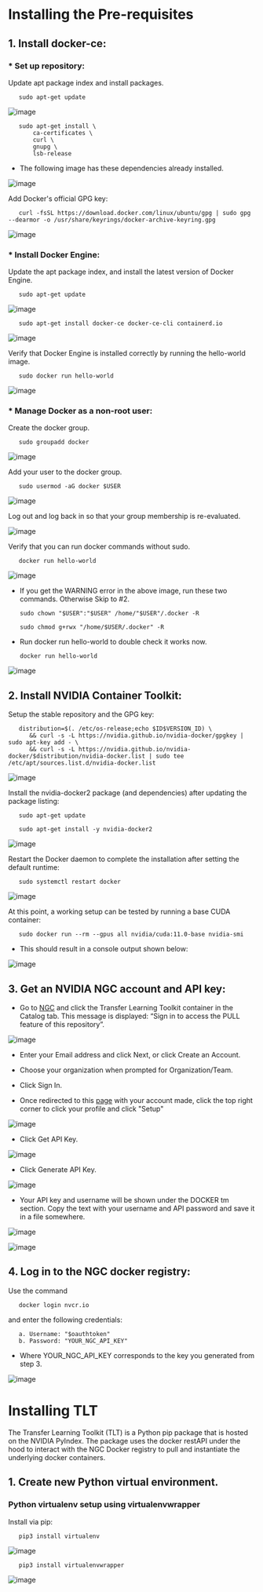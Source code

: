 # Installing the Pre-requisites
## 1. Install docker-ce:
### *  Set up repository:
Update apt package index and install packages.

       sudo apt-get update

![image](https://user-images.githubusercontent.com/589439/143660967-37eb6626-62c0-4afa-af3a-c43a3c172e85.png)

       sudo apt-get install \
           ca-certificates \
           curl \
           gnupg \
           lsb-release

- The following image has these dependencies already installed.

![image](https://user-images.githubusercontent.com/589439/143660985-4ae4366b-8d28-4514-b1df-bd7fe03e581d.png)

Add Docker's official GPG key:

       curl -fsSL https://download.docker.com/linux/ubuntu/gpg | sudo gpg --dearmor -o /usr/share/keyrings/docker-archive-keyring.gpg

![image](https://user-images.githubusercontent.com/589439/143661077-2d0ce142-be2f-4ab6-ad99-a685fa709182.png)

### *  Install Docker Engine:
Update the apt package index, and install the latest version of Docker Engine.

       sudo apt-get update

![image](https://user-images.githubusercontent.com/589439/143661094-a2b86161-c37f-42fd-9110-34523343f65a.png)

       sudo apt-get install docker-ce docker-ce-cli containerd.io

![image](https://user-images.githubusercontent.com/589439/143661447-8fa25b3b-1c79-470d-b962-88c21bd56f63.png)

Verify that Docker Engine is installed correctly by running the hello-world image.

       sudo docker run hello-world

![image](https://user-images.githubusercontent.com/589439/143661433-d67e18ac-c098-4665-b7ba-127e397b0df6.png)

### *  Manage Docker as a non-root user: 
Create the docker group.

       sudo groupadd docker

![image](https://user-images.githubusercontent.com/589439/143661491-c43c3f94-90d7-47d4-8bd4-dee974f67838.png)

Add your user to the docker group.

       sudo usermod -aG docker $USER

![image](https://user-images.githubusercontent.com/589439/143661478-cff5282c-e864-4821-a084-7f1f8360b4bc.png)

Log out and log back in so that your group membership is re-evaluated.

![image](https://user-images.githubusercontent.com/589439/143661541-098c52b5-0c54-46c9-9d14-fd0250f27a1e.png)

Verify that you can run docker commands without sudo.

       docker run hello-world

![image](https://user-images.githubusercontent.com/589439/143661708-6baceb75-a047-4f75-8b51-9496e6908d15.png)

 - If you get the WARNING error in the above image, run these two commands. Otherwise Skip to #2.

       sudo chown "$USER":"$USER" /home/"$USER"/.docker -R

       sudo chmod g+rwx "/home/$USER/.docker" -R

 - Run docker run hello-world to double check it works now.

       docker run hello-world

![image](https://user-images.githubusercontent.com/589439/143661749-52f2103f-19c5-47bb-85b3-0b5069957b87.png)

## 2. Install NVIDIA Container Toolkit:
Setup the stable repository and the GPG key:

       distribution=$(. /etc/os-release;echo $ID$VERSION_ID) \
          && curl -s -L https://nvidia.github.io/nvidia-docker/gpgkey | sudo apt-key add - \
          && curl -s -L https://nvidia.github.io/nvidia-docker/$distribution/nvidia-docker.list | sudo tee /etc/apt/sources.list.d/nvidia-docker.list

![image](https://user-images.githubusercontent.com/589439/143662010-9b31cc9d-bbbe-4aa7-af69-ade75e18ccc6.png)

Install the nvidia-docker2 package (and dependencies) after updating the package listing:

       sudo apt-get update

       sudo apt-get install -y nvidia-docker2

![image](https://user-images.githubusercontent.com/589439/143662034-8e020c83-780b-40d0-a17b-ad0cdfd4210f.png)

Restart the Docker daemon to complete the installation after setting the default runtime:

       sudo systemctl restart docker

![image](https://user-images.githubusercontent.com/589439/143662068-dfcad334-8466-4c9a-9cd0-e08a23f31b66.png)

At this point, a working setup can be tested by running a base CUDA container:

       sudo docker run --rm --gpus all nvidia/cuda:11.0-base nvidia-smi

 - This should result in a console output shown below:

![image](https://user-images.githubusercontent.com/589439/143663183-0bdb6ee0-84be-4788-bdc7-0ab23e9e5d41.png)

## 3. Get an NVIDIA NGC account and API key:

 - Go to <a href="https://ngc.nvidia.com/signin">NGC</a> and click the Transfer Learning Toolkit container in the Catalog tab. This message is displayed: “Sign in to access the PULL feature of this repository”.

![image](https://user-images.githubusercontent.com/589439/143662546-8e8053f4-9aa9-40bb-bb8c-432d652db64b.png)

 - Enter your Email address and click Next, or click Create an Account.

 - Choose your organization when prompted for Organization/Team.

 - Click Sign In.

 - Once redirected to this <a href="https://catalog.ngc.nvidia.com/">page</a> with your account made, click the top right corner to click your profile and click "Setup"

![image](https://user-images.githubusercontent.com/589439/143662652-a6595488-44e6-494e-8e11-17056209a3fd.png)

 - Click Get API Key.

![image](https://user-images.githubusercontent.com/589439/143662747-cda7d160-6f1f-41dc-815f-65bf13ba7bc7.png)

 - Click Generate API Key.

![image](https://user-images.githubusercontent.com/589439/143662782-9bebeb67-26ec-4980-9624-1a91f0d1a6cc.png)

 - Your API key and username will be shown under the DOCKER tm section. Copy the text with your username and API password and save it in a file somewhere.

![image](https://user-images.githubusercontent.com/589439/143663255-907bff87-ae02-4c4d-8400-ef6a914c3aae.png)

![image](https://user-images.githubusercontent.com/589439/143663347-4ec70e43-da4d-4b97-bd26-b336586bc9d7.png)

## 4. Log in to the NGC docker registry:
Use the command 

       docker login nvcr.io 
and enter the following credentials:

       a. Username: "$oauthtoken"
       b. Password: "YOUR_NGC_API_KEY"

 - Where YOUR_NGC_API_KEY corresponds to the key you generated from step 3.

![image](https://user-images.githubusercontent.com/589439/143663405-5323b62f-74a8-409f-80a8-c2c6ad961497.png)

# Installing TLT
The Transfer Learning Toolkit (TLT) is a Python pip package that is hosted on the NVIDIA PyIndex. The package uses the docker restAPI under the hood to interact with the NGC Docker registry to pull and instantiate the underlying docker containers.
## 1. Create new Python virtual environment.
### Python virtualenv setup using virtualenvwrapper  
Install via pip:

       pip3 install virtualenv

![image](https://user-images.githubusercontent.com/589439/143667101-35f5e890-f96d-4a24-8f85-4db1ff95ab8f.png)

       pip3 install virtualenvwrapper
      
![image](https://user-images.githubusercontent.com/589439/143667117-cef7ead6-5ca1-4f93-b759-4caa9c8dca76.png)
